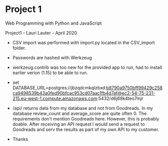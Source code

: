 # Project 1

Web Programming with Python and JavaScript

Project1 - Lauri Lauter - April 2020

- CSV import was performed with import.py located in the CSV_import folder.

- Passwords are hashed with Werkzeug

- werkzeug.contrib was too new for the provided app to run, had to install earlier verion (1.15) to be able to run.

- set DATABASE_URL=postgres://jbzqdcmkqlzbxd:b8790a9750bff99429c258ca9498539b43a0fed90bfcac953cd07aac1fb4d7af@ec2-54-75-231-215.eu-west-1.compute.amazonaws.com:5432/d6j68k4teo7mjr

- /api/<isbn> returns data from my database and not from Goodreads. In my database review_count and average_score are quite often 0. The requirements don't mention Goodreads here.
    However, this is probably doable. After receiving an API request I would send a request to Goodreads and serv the results as part of my own API to my customer.

- Thanks
